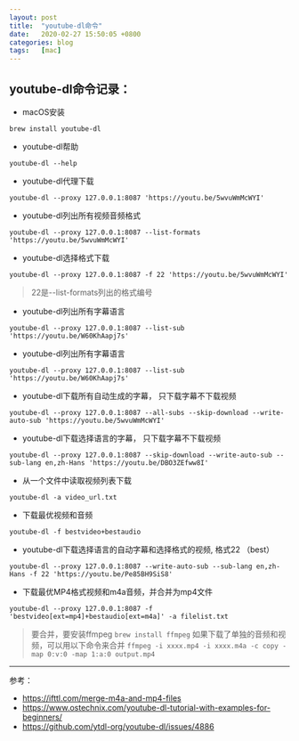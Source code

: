 ```yaml
---
layout: post
title:  "youtube-dl命令"
date:   2020-02-27 15:50:05 +0800
categories: blog
tags:   [mac]
---
```


## youtube-dl命令记录：

- macOS安装

`brew install youtube-dl`

- youtube-dl帮助

`youtube-dl --help`

- youtube-dl代理下载

`youtube-dl --proxy 127.0.0.1:8087 'https://youtu.be/5wvuWmMcWYI'`

- youtube-dl列出所有视频音频格式

`youtube-dl --proxy 127.0.0.1:8087 --list-formats 'https://youtu.be/5wvuWmMcWYI'`

- youtube-dl选择格式下载

`youtube-dl --proxy 127.0.0.1:8087 -f 22 'https://youtu.be/5wvuWmMcWYI'`

> 22是--list-formats列出的格式编号

- youtube-dl列出所有字幕语言

`youtube-dl --proxy 127.0.0.1:8087 --list-sub 'https://youtu.be/W60KhAapj7s'`

- youtube-dl列出所有字幕语言

`youtube-dl --proxy 127.0.0.1:8087 --list-sub 'https://youtu.be/W60KhAapj7s'`

- youtube-dl下载所有自动生成的字幕， 只下载字幕不下载视频

`youtube-dl --proxy 127.0.0.1:8087 --all-subs --skip-download --write-auto-sub 'https://youtu.be/5wvuWmMcWYI'`

- youtube-dl下载选择语言的字幕， 只下载字幕不下载视频

`youtube-dl --proxy 127.0.0.1:8087 --skip-download --write-auto-sub --sub-lang en,zh-Hans 'https://youtu.be/DBO3ZEfww8I'`


- 从一个文件中读取视频列表下载

`youtube-dl -a video_url.txt`

- 下载最优视频和音频

`youtube-dl -f bestvideo+bestaudio`

- youtube-dl下载选择语言的自动字幕和选择格式的视频, 格式22 （best）

`youtube-dl --proxy 127.0.0.1:8087 --write-auto-sub --sub-lang en,zh-Hans -f 22 'https://youtu.be/Pe85BH9SiS8'`

- 下载最优MP4格式视频和m4a音频，并合并为mp4文件

`youtube-dl --proxy 127.0.0.1:8087 -f 'bestvideo[ext=mp4]+bestaudio[ext=m4a]' -a filelist.txt`

> 要合并，要安装ffmpeg  `brew install ffmpeg`
> 如果下载了单独的音频和视频，可以用以下命令来合并 `ffmpeg -i xxxx.mp4 -i xxxx.m4a -c copy -map 0:v:0 -map 1:a:0 output.mp4`

---

参考：                                   

- <https://ifttl.com/merge-m4a-and-mp4-files>
- <https://www.ostechnix.com/youtube-dl-tutorial-with-examples-for-beginners/>
- <https://github.com/ytdl-org/youtube-dl/issues/4886>